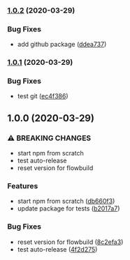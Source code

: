 ### [1.0.2](https://github.com/flow-build/engine/compare/v1.0.1...v1.0.2) (2020-03-29)


### Bug Fixes

* add github package ([ddea737](https://github.com/flow-build/engine/commit/ddea737e9f56911bc0dc75aa973c0dddbbf52cfc))

### [1.0.1](https://github.com/flow-build/engine/compare/v1.0.0...v1.0.1) (2020-03-29)


### Bug Fixes

* test git ([ec4f386](https://github.com/flow-build/engine/commit/ec4f3860f5ce68ae2a070363e2fdc1226f80ba7b))

## 1.0.0 (2020-03-29)


### ⚠ BREAKING CHANGES

* start npm from scratch
* test auto-release
* reset version for flowbuild

### Features

* start npm from scratch ([db660f3](https://github.com/flow-build/engine/commit/db660f34db666e2a69fb5acfc365633d8ec0fc94))
* update package for tests ([b2017a7](https://github.com/flow-build/engine/commit/b2017a71c56bb618c20532b9b356f012a02c2d19))


### Bug Fixes

* reset version for flowbuild ([8c2efa3](https://github.com/flow-build/engine/commit/8c2efa3ec7a31e55bace49246c6b56c716fe8661))
* test auto-release ([4f2d275](https://github.com/flow-build/engine/commit/4f2d275f1ab30e8f33dcedd180684e0381c29be0))
